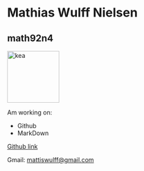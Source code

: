 # Mathias Wulff Nielsen
## math92n4

<img width="120" alt="kea" src="https://user-images.githubusercontent.com/112948957/215455452-fd19c19c-642c-4a34-8e66-d873326e3028.PNG">

Am working on:
* Github
* MarkDown

[Github link](https://github.com/math92n4)

Gmail:
mattiswulff@gmail.com
